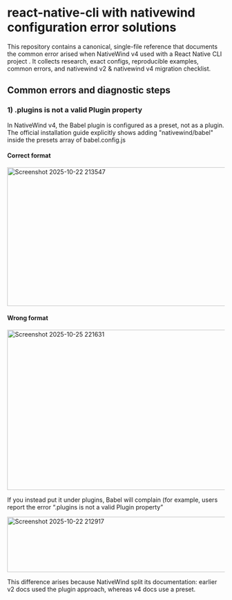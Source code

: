 # react-native-cli with nativewind configuration error solutions
This repository contains a canonical, single-file reference that documents the common error arised when NativeWind v4 used with a React Native CLI project . It collects research, exact configs, reproducible examples, common errors, and nativewind v2 & nativewind v4 migration checklist.

## Common errors and diagnostic steps
 ### 1) .plugins is not a valid Plugin property
 
In NativeWind v4, the Babel plugin is configured as a preset, not as a plugin. The official installation guide explicitly shows adding "nativewind/babel" inside the presets array of babel.config.js

#### Correct format 
<img width="995" height="321" alt="Screenshot 2025-10-22 213547" src="https://github.com/user-attachments/assets/172d8f15-a770-4f77-a3ad-6204ebd461eb" />

#### Wrong format
<img width="748" height="371" alt="Screenshot 2025-10-25 221631" src="https://github.com/user-attachments/assets/df2191e4-0866-4c76-b7e6-d891f57fc511" />


If you instead put it under plugins, Babel will complain (for example, users report the error “.plugins is not a valid Plugin property”

<img width="1483" height="128" alt="Screenshot 2025-10-22 212917" src="https://github.com/user-attachments/assets/dfb4783c-3316-40c4-9fb8-9f2579d5043e" />

This difference arises because NativeWind split its documentation: earlier v2 docs used the plugin approach, whereas v4 docs use a preset.
